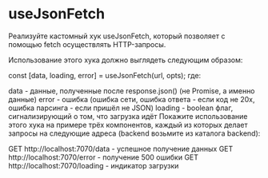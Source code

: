 # useJsonFetch
Реализуйте кастомный хук useJsonFetch, который позволяет с помощью fetch осуществлять HTTP-запросы.

Использование этого хука должно выглядеть следующим образом:

const [data, loading, error] = useJsonFetch(url, opts);
где:

data - данные, полученные после response.json() (не Promise, а именно данные)
error - ошибка (ошибка сети, ошибка ответа - если код не 20x, ошибка парсинга - если пришёл не JSON)
loading - boolean флаг, сигнализирующий о том, что загрузка идёт
Покажите использование этого хука на примере трёх компонентов, каждый из которых делает запросы на следующие адреса (backend возьмите из каталога backend):

GET http://localhost:7070/data - успешное получение данных
GET http://localhost:7070/error - получение 500 ошибки
GET http://localhost:7070/loading - индикатор загрузки